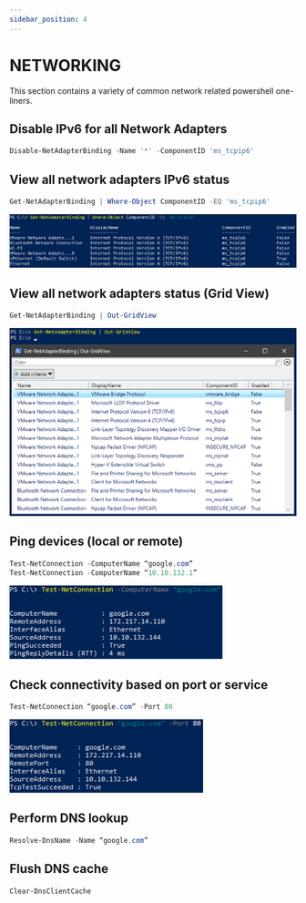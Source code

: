 ```yaml
---
sidebar_position: 4
---
```


# NETWORKING

This section contains a variety of common network related powershell one-liners.

## Disable IPv6 for all Network Adapters
```powershell
Disable-NetAdapterBinding -Name '*' -ComponentID 'ms_tcpip6'
```

## View all network adapters IPv6 status
```powershell
Get-NetAdapterBinding | Where-Object ComponentID -EQ 'ms_tcpip6'
```
![Example](./assets/ipv6stat.png)

## View all network adapters status (Grid View)
```powershell
Get-NetAdapterBinding | Out-GridView
```
![Example](./assets/alladaptgrid.png)

## Ping devices (local or remote)
```powershell title="Hostname or IP can be used."
Test-NetConnection -ComputerName “google.com”
Test-NetConnection -ComputerName “10.10.132.1”
```
![Example](./assets/pingdev.png)

## Check connectivity based on port or service
```powershell 
Test-NetConnection “google.com” -Port 80
```
![Example](./assets/connportserv.png)

## Perform DNS lookup
```powershell 
Resolve-DnsName -Name “google.com”
```

## Flush DNS cache
```powershell 
Clear-DnsClientCache
```